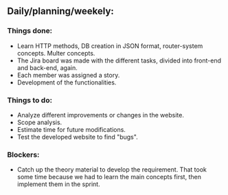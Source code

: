 ## Daily/planning/weekely:

### Things done:
- Learn HTTP methods, DB creation in JSON format, router-system concepts. Multer concepts.
- The Jira board was made with the different tasks, divided into front-end and back-end, again.
- Each member was assigned a story.
- Development of the functionalities.

### Things to do:
- Analyze different improvements or changes in the website.
- Scope analysis.
- Estimate time for future modifications.
- Test the developed website to find "bugs".

### Blockers:
- Catch up the theory material to develop the requirement. That took some time because we had to learn the main concepts first, then implement them in the sprint.